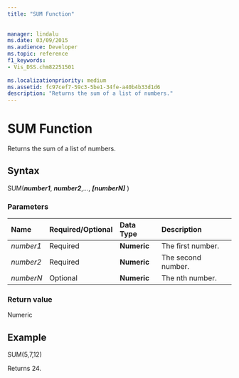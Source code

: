 ```yaml
---
title: "SUM Function"
 
 
manager: lindalu
ms.date: 03/09/2015
ms.audience: Developer
ms.topic: reference
f1_keywords:
- Vis_DSS.chm82251501
 
ms.localizationpriority: medium
ms.assetid: fc97cef7-59c3-5be1-34fe-a40b4b33d1d6
description: "Returns the sum of a list of numbers."
---
```


# SUM Function

Returns the sum of a list of numbers.
  
## Syntax

SUM(***number1***, ***number2***,..., ***[numberN]*** )
  
### Parameters

|**Name**|**Required/Optional**|**Data Type**|**Description**|
|:-----|:-----|:-----|:-----|
| *number1* <br/> |Required  <br/> |**Numeric** <br/> |The first number. |
| *number2* <br/> |Required  <br/> |**Numeric** <br/> |The second number. |
| *numberN* <br/> |Optional  <br/> |**Numeric** <br/> |The nth number. |

### Return value

Numeric
  
## Example

SUM(5,7,12)
  
Returns 24.
  